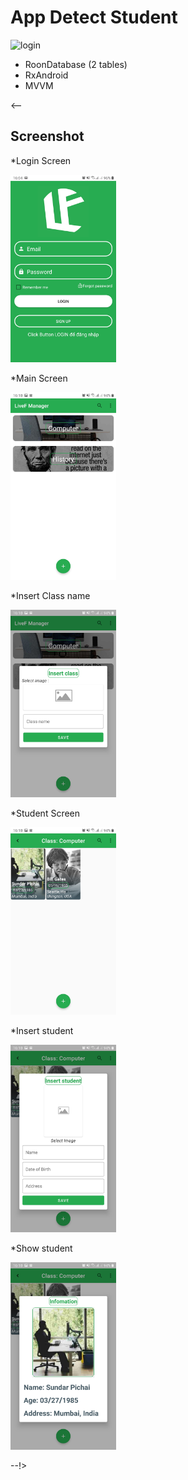 # App Detect Student

<img src="https://github.com/haopham1705/RoomDatabase_2Table/blob/master/app/src/main/res/drawable/logo_thelivef_final.png?raw=true" alt="login" height="300px" />

- RoonDatabase (2 tables)
- RxAndroid
- MVVM

<--
## Screenshot


*Login Screen

<img src="https://github.com/haopham1705/screenshot/blob/master/Screenshot_20200315-160441_The%20LiveF.jpg?raw=true" alt="login" height="300px" />

*Main Screen

<img src="https://github.com/haopham1705/screenshot/blob/master/Screenshot_20200315-161822_The%20LiveF.jpg?raw=true" alt="login" height="300px" />

*Insert Class name

<img src="https://github.com/haopham1705/screenshot/blob/master/Screenshot_20200315-161836_The%20LiveF.jpg?raw=true" alt="login" height="300px" />


*Student Screen

<img src="https://github.com/haopham1705/screenshot/blob/master/Screenshot_20200315-161840_The%20LiveF.jpg?raw=true" alt="login" height="300px" />

*Insert student 

<img src="https://github.com/haopham1705/screenshot/blob/master/Screenshot_20200315-161842_The%20LiveF.jpg?raw=true" alt="login" height="300px" />

*Show student 

<img src="https://github.com/haopham1705/screenshot/blob/master/Screenshot_20200315-161845_The%20LiveF.jpg?raw=true" alt="login" height="300px" />

--!>


